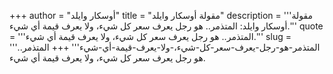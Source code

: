+++
author = "أوسكار وايلد"
title = "مقولة أوسكار وايلد"
description = '''مقولة أوسكار وايلد: المتذمر.. هو رجل يعرف سعر كل شيء، ولا يعرف قيمة أي شيء.'''
quote = '''المتذمر.. هو رجل يعرف سعر كل شيء، ولا يعرف قيمة أي شيء.'''
slug = '''المتذمر-هو-رجل-يعرف-سعر-كل-شيء،-ولا-يعرف-قيمة-أي-شيء'''
+++
المتذمر.. هو رجل يعرف سعر كل شيء، ولا يعرف قيمة أي شيء.
